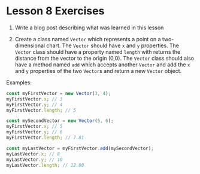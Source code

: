 # Lesson 8 Exercises

1) Write a blog post describing what was learned in this lesson

2) Create a class named `Vector` which represents a point on a two-dimensional chart. The `Vector` should have `x` and `y` properties. The `Vector` class should have a property named `length` with returns the distance from the vector to the origin (0,0). The `Vector` class should also have a method named `add` which accepts another `Vector` and add the `x` and `y` properties of the two `Vector`s and return a new `Vector` object.

Examples:

```javascript
const myFirstVector = new Vector(3, 4);
myFirstVector.x; // 3
myFirstVector.y; // 4
myFirstVector.length; // 5

const mySecondVector = new Vector(5, 6);
myFirstVector.x; // 5
myFirstVector.y; // 6
myFirstVector.length; // 7.81

const myLastVector = myFirstVector.add(mySecondVector);
myLastVector.x; // 8
myLastVector.y; // 10
myLastVector.length; // 12.80
```
